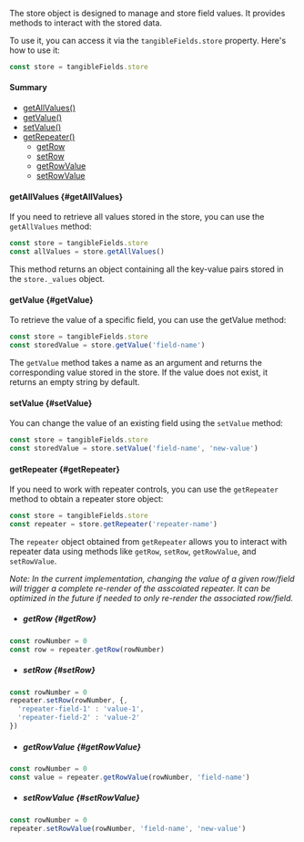 The store object is designed to manage and store field values. It provides methods to interact with the stored data.

To use it, you can access it via the `tangibleFields.store` property. Here's how to use it:

```javascript
const store = tangibleFields.store
```

#### Summary

- [getAllValues()](#getAllValues)
- [getValue()](#getValue)
- [setValue()](#setValue)
- [getRepeater()](#getRepeater)
  - [getRow](#getRow)
  - [setRow](#setRow)
  - [getRowValue](#getRowValue)
  - [setRowValue](#setRowValue)

#### getAllValues {#getAllValues}

If you need to retrieve all values stored in the store, you can use the `getAllValues` method:

```javascript
const store = tangibleFields.store
const allValues = store.getAllValues()
```

This method returns an object containing all the key-value pairs stored in the `store._values` object.

#### getValue {#getValue}

To retrieve the value of a specific field, you can use the getValue method:

```javascript
const store = tangibleFields.store
const storedValue = store.getValue('field-name')
```

The `getValue` method takes a name as an argument and returns the corresponding value stored in the store. If the value does not exist, it returns an empty string by default.

#### setValue {#setValue}

You can change the value of an existing field using the `setValue` method:

```javascript
const store = tangibleFields.store
const storedValue = store.setValue('field-name', 'new-value')
```

#### getRepeater {#getRepeater}

If you need to work with repeater controls, you can use the `getRepeater` method to obtain a repeater store object:

```javascript
const store = tangibleFields.store
const repeater = store.getRepeater('repeater-name')
```

The `repeater` object obtained from `getRepeater` allows you to interact with repeater data using methods like `getRow`, `setRow`, `getRowValue`, and `setRowValue`.

_Note: In the current implementation, changing the value of a given row/field will trigger a complete re-render of the asscoiated repeater. It can be optimized in the future if needed to only re-render the associated row/field._

  - ##### getRow {#getRow}
  ```javascript
  const rowNumber = 0
  const row = repeater.getRow(rowNumber)
  ```

  - ##### setRow {#setRow}
  ```javascript
  const rowNumber = 0
  repeater.setRow(rowNumber, {,
    'repeater-field-1' : 'value-1',
    'repeater-field-2' : 'value-2'
  })
  ```

  - ##### getRowValue {#getRowValue}
  ```javascript
  const rowNumber = 0
  const value = repeater.getRowValue(rowNumber, 'field-name')
  ```

  - ##### setRowValue {#setRowValue}
  ```javascript
  const rowNumber = 0
  repeater.setRowValue(rowNumber, 'field-name', 'new-value')
  ```
